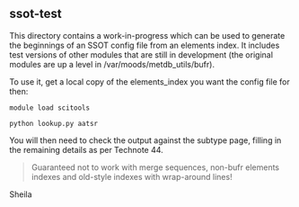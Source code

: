 ## ssot-test

This directory contains a work-in-progress which can be used to generate the beginnings
of an SSOT config file from an elements index.  It includes test versions of other modules 
that are still in development (the original modules are up a level in /var/moods/metdb_utils/bufr).

To use it, get a local copy of the elements_index you want the config file for then:

```
module load scitools

python lookup.py aatsr
```

You will then need to check the output against the subtype page, filling in the remaining details as per
Technote 44.


> Guaranteed not to work with merge sequences, non-bufr elements indexes and old-style indexes with
wrap-around lines!



Sheila



